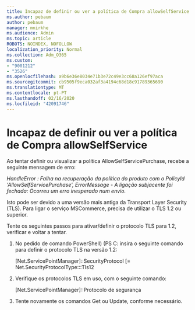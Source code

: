 ```yaml
---
title: Incapaz de definir ou ver a política de Compra allowSelfService
ms.author: pebaum
author: pebaum
manager: mnirkhe
ms.audience: Admin
ms.topic: article
ROBOTS: NOINDEX, NOFOLLOW
localization_priority: Normal
ms.collection: Adm_O365
ms.custom:
- "9001212"
- "3526"
ms.openlocfilehash: a9b6e36e8034e71b3e72c49e3cc68a126ef97aca
ms.sourcegitcommit: cb9505f9eca032af3a4194c68d18c91789365690
ms.translationtype: MT
ms.contentlocale: pt-PT
ms.lasthandoff: 02/16/2020
ms.locfileid: "42091746"
---
```

# <a name="unable-to-set-or-view-the-allowselfservicepurchase-policy"></a>Incapaz de definir ou ver a política de Compra allowSelfService

Ao tentar definir ou visualizar a política AllowSelfServicePurchase, recebe a seguinte mensagem de erro:

*HandleError : Falha na recuperação da política do produto com o PolicyId 'AllowSelfServicePurchase', ErrorMessage - A ligação subjacente foi fechada: Ocorreu um erro inesperado num envio.*

Isto pode ser devido a uma versão mais antiga da Transport Layer Security (TLS). Para ligar o serviço MSCommerce, precisa de utilizar o TLS 1.2 ou superior.  

Tente os seguintes passos para ativar/definir o protocolo TLS para 1.2, verificar e voltar a tentar.
 1. No pedido de comando PowerShell\) (PS C: insira o seguinte comando para definir o protocolo TLS na versão 1.2:

    \[Net.ServicePointManager]::SecurityProtocol \[= Net.SecurityProtocolType:::Tls12

2. Verifique os protocolos TLS em uso, com o seguinte comando:

    \[Net.ServicePointManager]::Protocolo de segurança 

3. Tente novamente os comandos Get ou Update, conforme necessário.

